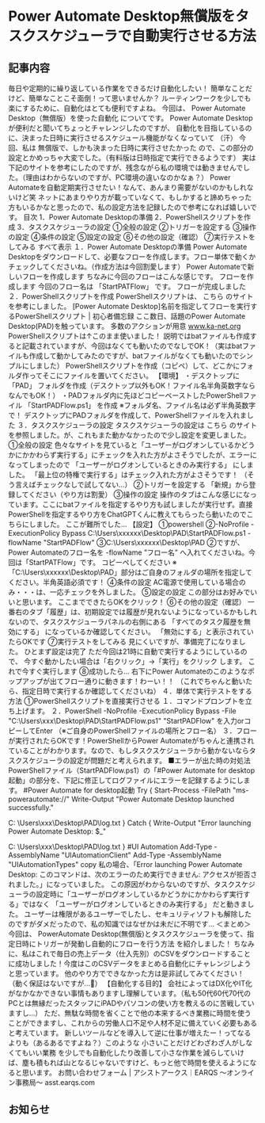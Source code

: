 # Power Automate Desktop無償版をタスクスケジューラで自動実行させる方法

## 記事内容
毎日や定期的に繰り返している作業をできるだけ自動化したい！
簡単なことだけど、簡単なことこそ面倒！って思いませんか？
ルーティンワークを少しでも楽にするために、自動化はとても便利ですよね。
今回は、
Power Automate Desktop（無償版）を使った自動化
についてです。
Power Automate Desktopが便利だと聞いてちょっとチャレンジしたのですが、
自動化を目指しているのに、決まった日時に実行させるスケジュール機能がなくなっていて
（汗）
今回、私は
無償版で、しかも決まった日時に実行させたかった
ので、この部分の設定とかめっちゃ大変でした。（有料版は日時指定で実行できるようです）
実は下記のサイトを参考にしたのですが、残念ながら私の環境では動きませんでした。（理由はわからないのですが、PC環境の違いなのかなぁ？）
Power Automateを自動定期実行させたい！なんて、あんまり需要がないのかもしれないけど笑
ネットにあまりやり方が載っていなくて、もしかすると諦めちゃった方もいるかなと思ったので、私の設定方法を記録したので参考になれば嬉しいです。
目次
1．Power Automate Desktopの準備
2．PowerShellスクリプトを作成
3．タスクスケジューラの設定
①全般の設定
②トリガーを設定する
③操作の設定
④条件の設定
⑤設定の設定
⑥その他の設定（確認）
⑦実行テストをしてみる
すべて表示
１．Power Automate Desktopの準備
Power Automate Desktopをダウンロードして、必要なフローを作成します。フロー単体で動くかチェックしてくださいね。（作成方法は今回割愛します）
Power Automateで新しいフローを作成します
ちなみに今回のフローはこんな感じです。
フローを作成します
今回のフロー名は
「StartPATFlow」
です。
フローが完成しました
２．PowerShellスクリプトを作成
PowerShellスクリプトは、
こちら
のサイトを参考にしました。
[Power Automate Desktop]名前を指定してフローを実行するPowerShellスクリプト | 初心者備忘録
ここ数日、話題のPower Automate Desktop(PAD)を触っています。 多数のアクションが用意
www.ka-net.org
PowerShellスクリプトは↑このまま使いました！
説明ではbatファイルも作成すると記載されていますが、今回はなくても動いたのでなしでOK！（実はbatファイルも作成して動かしてみたのですが、batファイルがなくても動いたのでシンプルにしました）
PowerShellスクリプトを作成（コピペ）して、どこかにフォルダ作ってそこにファイルを置いてください。
【環境】
・デスクトップに
「PAD」
フォルダを作成（デスクトップ以外もOK！ファイル名半角英数字ならなんでもOK！）
・PADフォルダ内に先ほどコピーペーストしたPowerShellファイル
「StartPADFlow.ps1」
を作成
※フォルダ名、ファイル名は必ず半角英数字で！
デスクトップにPADフォルダを作成して、PowerShellファイルを入れました
３．タスクスケジューラの設定
タスクスケジューラの設定は
こちら
のサイトを参照しました。が、これもまた動かなかったので少し設定を変更しました。
①全般の設定
色々なサイトを見ていると「ユーザーがログオンしているかどうかにかかわらず実行する」にチェックを入れた方がよさそうでしたが、エラーになってしまったので
「ユーザーがログオンしているときのみ実行する」
にしました。
「最上位の特権で実行する」はチェック入れた方がよさそうです！
（そう言えばチェックなしで試してない…）
②トリガーを設定する
「新規」から登録してください（やり方は割愛）
③操作の設定
操作のタブはこんな感じになっています。ここにbatファイルを指定するやり方も試しましたが実行せず。直接PowerShellを指定するやり方をChatGPTくんに教えてもらったら動いたのでこちらにしました。
ここが難所でした…
【設定】
①powershell
②-NoProfile -ExecutionPolicy Bypass C:\Users\xxxxxx\Desktop\PAD\StartPADFlow.ps1 -flowName "StartPADFlow"
③C:\Users\xxxxxx\Desktop\PAD
②ですが、Power Automateのフロー名を
-flowName ”フロー名”
へ入れてくださいね。今回は「StartPATFlow」です。
コピーペしてください
※「C:\Users\xxxxxx\Desktop\PAD」部分はご自身のフォルダの場所を指定してください。半角英語必須です！
④条件の設定
AC電源で使用している場合のみ・・・は、一応チェックを外しました。
⑤設定の設定
この部分はお好みでいいと思います。
ここまでできたらOKをクリック！
⑥その他の設定（確認）
一番右のタブ「履歴」は、初期設定では履歴が見れないようになっているかもしれないので、タスクスケジューラパネルの右側にある
「すべてのタスク履歴を無効にする」
になっているか確認してください。
「無効にする」と表示されていたらOKです
⑦実行テストをしてみる
見にくいですが、準備完了になりました。
ひとまず設定は完了
ただ今回は21時に自動で実行するようにしているので、
今すぐ動かしたい場合は「右クリック」→「実行」をクリック
します。
これで今すぐ実行します
⑧成功したら…
右下にPower Automateのこのようなポップアップが出てフロー通りに動きます！わーい！！
（これでちゃんと動いたら、指定日時で実行するか確認してくださいね）
４．単体で実行テストをする方法
①PowerShellスクリプトを直接実行させる
１．コマンドプロンプトを立ち上げます。
２．PowerShell -NoProfile -ExecutionPolicy Bypass -File "C:\Users\xxx\Desktop\PAD\StartPADFlow.ps1" "StartPADFlow"
を入力orコピーしてEnter
（※ご自身のPowerShellファイルの場所とフロー名）
３．フローが実行されたらOKです！PowerShellからPower Automateがちゃんと連携されていることがわかります。なので、もしタスクスケジューラから動かないならタスクスケジューラの設定が問題だと考えられます。
■エラーが出た時の対処法
PowerShellファイル（StartPADFlow.ps1）の「#Power Automate for desktop起動」の部分を、下記に修正してログファイルにエラーを記録するようにします。
#Power Automate for desktop起動
Try {
    Start-Process -FilePath
"ms-powerautomate://"
Write-Output
"Power Automate Desktop launched successfully."
>>
C:
\Users\xxx\Desktop\PAD\log.txt
} Catch {
    Write-Output
"Error launching Power Automate Desktop: $_"
>>
C:
\Users\xxx\Desktop\PAD\log.txt
}
#UI Automation
Add-Type -AssemblyName
"UIAutomationClient"
Add-Type -AssemblyName
"UIAutomationTypes"
copy
私の場合、「Error launching Power Automate Desktop: このコマンドは、次のエラーのため実行できません: アクセスが拒否されました。」になっていました。
この原因がわからないのですが、タスクスケジューラの設定時に「ユーザーがログオンしているかどうかにかかわらず実行する」ではなく
「ユーザーがログオンしているときのみ実行する」
だと動きました。
ユーザーは権限があるユーザーでしたし、セキュリティソフトも解除したのですがダメだったので、私の知識ではなぜかは未だに不明です…
＜まとめ＞
今回は、
PowerAutomate Desktop(無償版)とタスクスケジューラを使って、指定日時にトリガーが発動し自動的にフローを行う方法
を紹介しました！
ちなみに、私はこれで毎日の売上データ（仕入先別）のCSVをダウンロードすることに成功しました！今度はこのCSVデータをまとめる自動化にチャレンジしようと思っています。
他のやり方でできなかった方は是非試してみてください！（動く保証はないですが…🙇）
【自動化する目的】
会社によってはDX化やIT化がなかなかできない事情もありますし理解しています。（私も50代60代70代のPCとは無縁だったスタッフにiPADやパソコンの使い方を教えるのに苦戦していますし…）
ただ、無駄な時間を省くことで他の本来するべき業務に時間を使うことができますし、これからの労働人口不足や人材不足に備えていく必要もあると考えています。
新しいツールなどを導入して逆に仕事が増えたー！ってなるよりも（あるあるですよね？）このような
小さいことだけどわざわざ人がしなくてもいい業務
を少しでも自動化したり改善して小さな作業を減らしていけば、塵も積もれば山となるじゃないですけど、もっと他で時間を使えるようになると思います。
お問い合わせフォーム | アシストアークス｜EARQS ～オンライン事務局～
asst.earqs.com

## お知らせ
